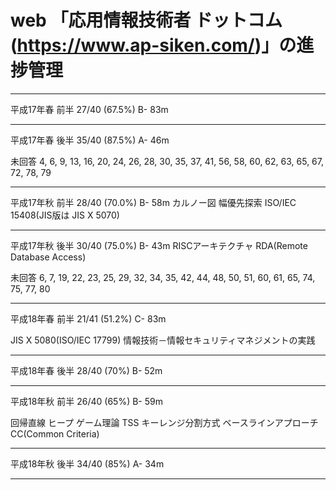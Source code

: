 # web 「応用情報技術者 ドットコム (https://www.ap-siken.com/)」の進捗管理

--------------
平成17年春 前半 27/40 (67.5%) B- 83m

--------------
平成17年春 後半 35/40 (87.5%) A- 46m

未回答
4, 6, 9, 13, 16, 20, 24, 26, 28, 30, 35, 37,
41, 56, 58, 60, 62, 63, 65, 67, 72, 78, 79

--------------
平成17年秋 前半 28/40 (70.0%) B- 58m
カルノー図
幅優先探索
ISO/IEC 15408(JIS版は JIS X 5070)

--------------
平成17年秋 後半 30/40 (75.0%) B- 43m
RISCアーキテクチャ
RDA(Remote Database Access)

未回答
6, 7, 19, 22, 23, 25, 29, 32, 34, 35, 42, 
44, 48, 50, 51, 60, 61, 65, 74, 75, 77, 80

--------------
平成18年春 前半 21/41 (51.2%) C- 83m

JIS X 5080(ISO/IEC 17799) 情報技術－情報セキュリティマネジメントの実践

--------------
平成18年春 後半 28/40 (70%) B- 52m

--------------
平成18年秋 前半 26/40 (65%) B- 59m

回帰直線
ヒープ
ゲーム理論
TSS
キーレンジ分割方式
ベースラインアプローチ
CC(Common Criteria)

--------------
平成18年秋 後半 34/40 (85%) A- 34m

--------------

